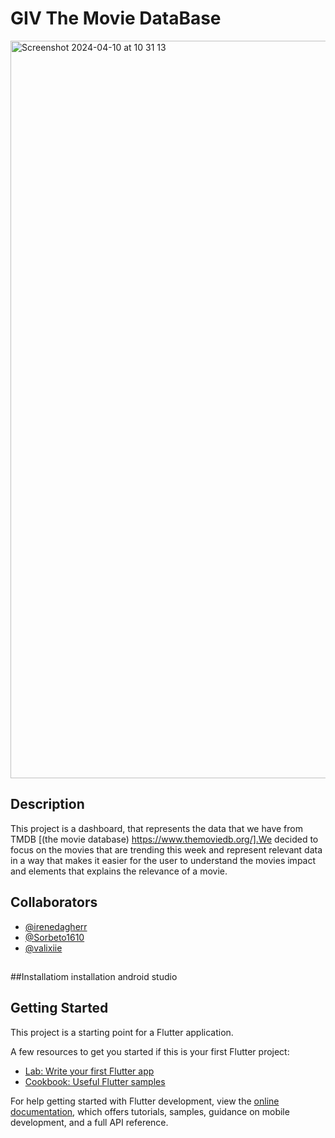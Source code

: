 # GIV The Movie DataBase 

<img width="1180" alt="Screenshot 2024-04-10 at 10 31 13" src="https://github.com/Sorbeto1610/flutter_GIV/assets/147889016/a0bf9ae7-2186-49f2-9138-d01212a91495">


## Description

This project is a dashboard, that represents the data that we have from TMDB [(the movie database) https://www.themoviedb.org/].We decided to focus on the movies that are trending this week and represent relevant data in a way that makes it easier for the user to understand the movies impact and elements that explains the relevance of a movie. 


## Collaborators
- [@irenedagherr](https://github.com/irenedagherr)
- [@Sorbeto1610](https://github.com/Sorbeto1610)
- [@valixiie](https://github.com/@valixiie)


## 


##Installatiom
installation android studio 


## Getting Started

This project is a starting point for a Flutter application.

A few resources to get you started if this is your first Flutter project:

- [Lab: Write your first Flutter app](https://docs.flutter.dev/get-started/codelab)
- [Cookbook: Useful Flutter samples](https://docs.flutter.dev/cookbook)

For help getting started with Flutter development, view the
[online documentation](https://docs.flutter.dev/), which offers tutorials,
samples, guidance on mobile development, and a full API reference.
